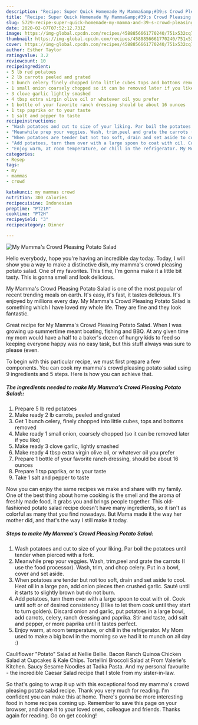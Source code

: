 ```yaml
---
description: "Recipe: Super Quick Homemade My Mamma&amp;#39;s Crowd Pleasing Potato Salad"
title: "Recipe: Super Quick Homemade My Mamma&amp;#39;s Crowd Pleasing Potato Salad"
slug: 5729-recipe-super-quick-homemade-my-mamma-and-39-s-crowd-pleasing-potato-salad
date: 2020-02-07T07:52:12.731Z
image: https://img-global.cpcdn.com/recipes/4588856661770240/751x532cq70/my-mammas-crowd-pleasing-potato-salad-recipe-main-photo.jpg
thumbnail: https://img-global.cpcdn.com/recipes/4588856661770240/751x532cq70/my-mammas-crowd-pleasing-potato-salad-recipe-main-photo.jpg
cover: https://img-global.cpcdn.com/recipes/4588856661770240/751x532cq70/my-mammas-crowd-pleasing-potato-salad-recipe-main-photo.jpg
author: Esther Taylor
ratingvalue: 3.2
reviewcount: 10
recipeingredient:
- 5 lb red potatoes
- 2 lb carrots peeled and grated
- 1 bunch celery finely chopped into little cubes tops and bottoms removed
- 1 small onion coarsely chopped so it can be removed later if you like
- 3 clove garlic lightly smashed
- 4 tbsp extra virgin olive oil or whatever oil you prefer
- 1 bottle of your favorite ranch dressing should be about 16 ounces
- 1 tsp paprika or to your taste
- 1 salt and pepper to taste
recipeinstructions:
- "Wash potatoes and cut to size of your liking. Par boil the potatoes until tender when pierced with a fork."
- "Meanwhile prep your veggies. Wash, trim,peel and grate the carrots (I use the food processor). Wash, trim, and chop celery. Put in a bowl, cover and set aside."
- "When potatoes are tender but not too soft, drain and set aside to cool.  Heat oil in a large pan, add onion pieces then crushed garlic. Sauté until it starts to slightly brown but do not burn."
- "Add potatoes, turn them over with a large spoon to coat with oil. Cook until soft or of desired consistency (I like to let them cook until they start to turn golden). Discard onion and garlic, put potatoes in a large bowl, add carrots, celery, ranch dressing and paprika. Stir and taste, add salt and pepper, or more paprika until it tastes perfect."
- "Enjoy warm, at room temperature, or chill in the refrigerator. My Mom used to make a big bowl in the morning so we had it to munch on all day :)"
categories:
- Resep
tags:
- my
- mammas
- crowd

katakunci: my mammas crowd
nutrition: 300 calories
recipecuisine: Indonesian
preptime: "PT21M"
cooktime: "PT2H"
recipeyield: "3"
recipecategory: Dinner

---
```



![My Mamma&#39;s Crowd Pleasing Potato Salad](https://img-global.cpcdn.com/recipes/4588856661770240/751x532cq70/my-mammas-crowd-pleasing-potato-salad-recipe-main-photo.jpg)

Hello everybody, hope you're having an incredible day today. Today, I will show you a way to make a distinctive dish, my mamma&#39;s crowd pleasing potato salad. One of my favorites. This time, I'm gonna make it a little bit tasty. This is gonna smell and look delicious.

My Mamma&#39;s Crowd Pleasing Potato Salad is one of the most popular of recent trending meals on earth. It's easy, it's fast, it tastes delicious. It's enjoyed by millions every day. My Mamma&#39;s Crowd Pleasing Potato Salad is something which I have loved my whole life. They are fine and they look fantastic.

Great recipe for My Mamma&#39;s Crowd Pleasing Potato Salad. When I was growing up summertime meant boating, fishing and BBQ. At any given time my mom would have a half to a baker&#39;s dozen of hungry kids to feed so keeping everyone happy was no easy task, but this stuff always was sure to please (even.


To begin with this particular recipe, we must first prepare a few components. You can cook my mamma&#39;s crowd pleasing potato salad using 9 ingredients and 5 steps. Here is how you can achieve that.

##### The ingredients needed to make My Mamma&#39;s Crowd Pleasing Potato Salad::

1. Prepare 5 lb red potatoes
1. Make ready 2 lb carrots, peeled and grated
1. Get 1 bunch celery, finely chopped into little cubes, tops and bottoms removed
1. Make ready 1 small onion, coarsely chopped (so it can be removed later if you like)
1. Make ready 3 clove garlic, lightly smashed
1. Make ready 4 tbsp extra virgin olive oil, or whatever oil you prefer
1. Prepare 1 bottle of your favorite ranch dressing, should be about 16 ounces
1. Prepare 1 tsp paprika, or to your taste
1. Take 1 salt and pepper to taste


Now you can enjoy the same recipes we make and share with my family. One of the best thing about home cooking is the smell and the aroma of freshly made food, it grabs you and brings people together. This old-fashioned potato salad recipe doesn&#39;t have many ingredients, so it isn&#39;t as colorful as many that you find nowadays. But Mama made it the way her mother did, and that&#39;s the way I still make it today. 

##### Steps to make My Mamma&#39;s Crowd Pleasing Potato Salad:

1. Wash potatoes and cut to size of your liking. Par boil the potatoes until tender when pierced with a fork.
1. Meanwhile prep your veggies. Wash, trim,peel and grate the carrots (I use the food processor). Wash, trim, and chop celery. Put in a bowl, cover and set aside.
1. When potatoes are tender but not too soft, drain and set aside to cool.  Heat oil in a large pan, add onion pieces then crushed garlic. Sauté until it starts to slightly brown but do not burn.
1. Add potatoes, turn them over with a large spoon to coat with oil. Cook until soft or of desired consistency (I like to let them cook until they start to turn golden). Discard onion and garlic, put potatoes in a large bowl, add carrots, celery, ranch dressing and paprika. Stir and taste, add salt and pepper, or more paprika until it tastes perfect.
1. Enjoy warm, at room temperature, or chill in the refrigerator. My Mom used to make a big bowl in the morning so we had it to munch on all day :)


Cauliflower &#34;Potato&#34; Salad at Nellie Bellie. Bacon Ranch Quinoa Chicken Salad at Cupcakes &amp; Kale Chips. Tortellini Broccoli Salad at From Valerie&#39;s Kitchen. Saucy Sesame Noodles at Tadka Pasta. And my personal favourite - the incredible Caesar Salad recipe that I stole from my sister-in-law. 

So that's going to wrap it up with this exceptional food my mamma&#39;s crowd pleasing potato salad recipe. Thank you very much for reading. I'm confident you can make this at home. There's gonna be more interesting food in home recipes coming up. Remember to save this page on your browser, and share it to your loved ones, colleague and friends. Thanks again for reading. Go on get cooking!
